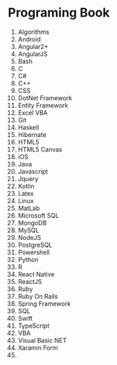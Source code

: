 # Programing Book

1. Algorithms
2. Android
3. Angular2+
4. AngularJS
5. Bash
6. C
7. C#
8. C++
9. CSS
10. DotNet Framework
11. Entity Framework
12. Excel VBA
13. Git
14. Haskell
15. Hibernate
16. HTML5 
17. HTML5 Canvas
18. iOS
19. Java
20. Javascript
21. Jquery
22. Kotlin
23. Latex
24. Linux
25. MatLab
26. Microsoft SQL
27. MongoDB
28. MySQL
29. NodeJS
30. PostgreSQL
31. Powershell
32. Python
33. R
34. React Native
35. ReactJS
36. Ruby
37. Ruby On Rails
38. Spring Framework
39. SQL
40. Swift
41. TypeScript
42. VBA
43. Visual Basic NET
44. Xaramin Form
45. 
